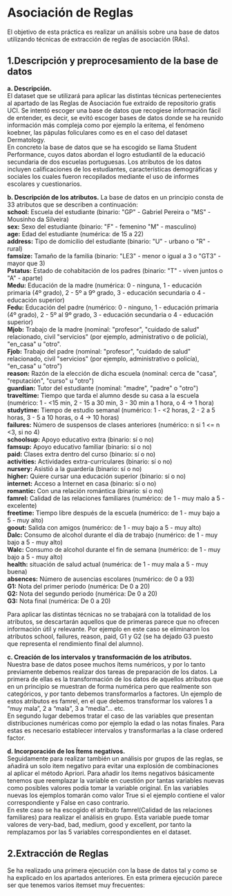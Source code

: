 # Asociación de Reglas

El objetivo de esta práctica es realizar un análisis sobre una base de datos utilizando técnicas de extracción de reglas de asociación (RAs).

## 1.Descripción y preprocesamiento de la base de datos

**a. Descripción.** <br />
El dataset que se utilizará para aplicar las distintas técnicas pertenecientes al apartado de las Reglas de Asociación fue extraído de  repositorio gratis UCI. Se intentó escoger una base de datos que recogiese información fácil de entender, es decir, se evitó escoger bases de datos donde se ha reunido información más compleja como por ejemplo la eritema, el fenómeno koebner, las pápulas foliculares como es en el caso del dataset Dermatology.<br />
En concreto la base de datos que se ha escogido se llama Student Performance, cuyos datos abordan el logro estudiantil de la educació  secundaria de dos escuelas portuguesas. Los atributos de los datos incluyen calificaciones de los estudiantes, características demográficas y sociales los cuales fueron recopilados mediante el uso de informes escolares y cuestionarios.

**b. Descripción de los atributos.**
La base de datos en un principio consta de 33 atributos que se describen a continuación:<br />
**school:** Escuela del estudiante (binario: "GP" - Gabriel Pereira o "MS" - Mousinho da Silveira)<br />
**sex:** Sexo del estudiante (binario: "F" - femenino "M" - masculino)<br />
**age:** Edad del estudiante (numérica: de 15 a 22)<br />
**address:** Tipo de domicilio del estudiante (binario: "U" - urbano o "R" - rural)<br />
**famsize:** Tamaño de la familia (binario: "LE3" - menor o igual a 3 o "GT3" - mayor que 3)<br />
**Pstatus:** Estado de cohabitación de los padres (binario: "T" - viven juntos o "A" - aparte)<br />
**Medu:** Educación de la madre (numérica: 0 - ninguna, 1 - educación primaria (4º grado), 2 - 5º a 9º grado, 3 - educación secundaria o 4 - educación superior)<br />
**Fedu:** Educación del padre (numérico: 0 - ninguno, 1 - educación primaria (4º grado), 2 - 5º al 9º grado, 3 - educación secundaria o 4 - educación superior)<br />
**Mjob:** Trabajo de la madre (nominal: "profesor", "cuidado de salud" relacionado, civil "servicios" (por ejemplo, administrativo o de policía), "en_casa" u "otro".<br />
**Fjob:** Trabajo del padre (nominal: "profesor", "cuidado de salud" relacionado, civil "servicios" (por ejemplo, administrativo o policía), "en_casa" u "otro")<br />
**reason:** Razón de la elección de dicha escuela (nominal: cerca de "casa", "reputación", "curso" u "otro")<br />
**guardian:** Tutor del estudiante (nominal: "madre", "padre" o "otro")<br />
**traveltime:** Tiempo que tarda el alumno desde su casa a la escuela (numérico: 1 - <15 min, 2 - 15 a 30 min, 3 - 30 min a 1 hora, o 4 -> 1 hora)<br />
**studytime:** Tiempo de estudio semanal (numérico: 1 - <2 horas, 2 - 2 a 5 horas, 3 - 5 a 10 horas, o 4 -> 10 horas)<br />
**failures:** Número de suspensos de clases anteriores (numérico: n si 1 <= n <3, si no 4)<br />
**schoolsup:** Apoyo educativo extra (binario: sí o no)<br />
**famsup:** Apoyo educativo familiar (binario: sí o no)<br />
**paid:** Clases extra dentro del curso (binario: sí o no)<br />
**activities:** Actividades extra-curriculares (binario: sí o no)<br />
**nursery:** Asistió a la guardería (binario: sí o no)<br />
**higher:** Quiere cursar una educación superior (binario: sí o no)<br />
**internet:** Acceso a Internet en casa (binario: sí o no)<br />
**romantic:** Con una relación romántica (binario: sí o no)<br />
**famrel:** Calidad de las relaciones familiares (numérico: de 1 - muy malo a 5 - excelente)<br />
**freetime:** Tiempo libre después de la escuela (numérico: de 1 - muy bajo a 5 - muy alto)<br />
**goout:** Salida con amigos (numérico: de 1 - muy bajo a 5 - muy alto)<br />
**Dalc:** Consumo de alcohol durante el día de trabajo (numérico: de 1 - muy bajo a 5 - muy alto)<br />
**Walc:** Consumo de alcohol durante el fin de semana (numérico: de 1 - muy bajo a 5 - muy alto)<br />
**health:** situación de salud actual (numérica: de 1 - muy mala a 5 - muy buena)<br />
**absences:** Número de ausencias escolares (numérico: de 0 a 93)<br />
**G1:** Nota del primer periodo (numérica: De 0 a 20)<br />
**G2:** Nota del segundo periodo (numérica: De 0 a 20)<br />
**G3:** Nota final (numérica: De 0 a 20)<br />

Para aplicar las distintas técnicas no se trabajará con la totalidad de los atributos, se descartarán aquellos que de primeras parece que no ofrecen información útil y relevante. Por ejemplo en este caso se eliminaron los atributos school, failures, reason, paid, G1 y G2 (se ha dejado G3 puesto que representa el rendimiento final del alumno).

**c. Creación de los intervalos y transformación de los atributos.**<br />
Nuestra base de datos posee muchos ítems numéricos, y por lo tanto previamente debemos realizar dos tareas de preparación de los datos. La primera de ellas es la transformación de los datos de aquellos atributos que en un principio se muestran de forma numérica pero que realmente son categóricos, y por tanto debemos transformarlos a factores. Un ejemplo de estos atributos es famrel, en el que debemos transformar los valores 1 a “muy mala”, 2 a “mala”, 3  a “media”... etc.<br />
En segundo lugar debemos tratar el caso de las variables que presentan distribuciones numéricas como por ejemplo la edad o las notas finales. Para estas es necesario establecer intervalos y transformarlas a la clase ordered factor.

**d. Incorporación de los Ítems negativos.** <br />
Seguidamente para realizar también un análisis por grupos de las reglas, se añadirá un solo item negativo para evitar una explosión de combinaciones al aplicar el método Apriori. Para añadir los ítems negativos básicamente tenemos que reemplazar la variable en cuestión por tantas variables nuevas como posibles valores podía tomar la variable original. En las variables nuevas los ejemplos tomarán como valor True si el ejemplo contiene el valor correspondiente y False en caso contrario.<br />
En este caso se ha escogido el atributo famrel(Calidad de las relaciones familiares) para realizar el análisis en grupo. Esta variable puede tomar valores de very-bad, bad, medium, good y excellent, por tanto la remplazamos por las 5 variables correspondientes en el dataset.

## 2.Extracción de Reglas

Se ha realizado una primera ejecución con la base de datos tal y como se ha explicado en los apartados anteriores. En esta primera ejecución parece ser que tenemos varios itemset muy frecuentes:
